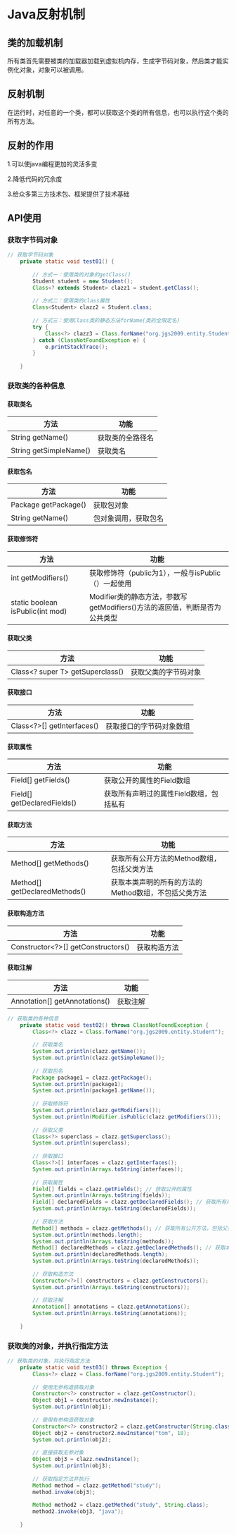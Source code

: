 # Java反射机制



## 类的加载机制

所有类首先需要被类的加载器加载到虚拟机内存，生成字节码对象，然后类才能实例化对象，对象可以被调用。



## 反射机制

在运行时，对任意的一个类，都可以获取这个类的所有信息，也可以执行这个类的所有方法。



## 反射的作用

1.可以使java编程更加的灵活多变

2.降低代码的冗余度

3.给众多第三方技术包、框架提供了技术基础



## API使用

### 获取字节码对象

```java
// 获取字节码对象
	private static void test01() {
		
		// 方式一：使用类的对象的getClass()
		Student student = new Student();
		Class<? extends Student> clazz1 = student.getClass();
		
		// 方式二：使用类的class属性
		Class<Student> clazz2 = Student.class;
		
		// 方式三：使用Class类的静态方法forName(类的全限定名)
		try {
			Class<?> clazz3 = Class.forName("org.jgs2009.entity.Student");
		} catch (ClassNotFoundException e) {
			e.printStackTrace();
		}
		
	}
```



### 获取类的各种信息

#### 获取类名

| 方法                   | 功能             |
| ---------------------- | ---------------- |
| String getName()       | 获取类的全路径名 |
| String getSimpleName() | 获取类名         |



#### 获取包名

| 方法                 | 功能                 |
| -------------------- | -------------------- |
| Package getPackage() | 获取包对象           |
| String getName()     | 包对象调用，获取包名 |



#### 获取修饰符

| 方法                             | 功能                                                         |
| -------------------------------- | ------------------------------------------------------------ |
| int getModifiers()               | 获取修饰符（public为1），一般与isPublic（）一起使用          |
| static boolean isPublic(int mod) | Modifier类的静态方法，参数写getModifiers()方法的返回值，判断是否为公共类型 |



#### 获取父类

| 方法                             | 功能                 |
| -------------------------------- | -------------------- |
| Class<? super T> getSuperclass() | 获取父类的字节码对象 |



#### 获取接口

| 方法                       | 功能                     |
| -------------------------- | ------------------------ |
| Class<?>[] getInterfaces() | 获取接口的字节码对象数组 |

#### 获取属性

| 方法                        | 功能                                    |
| --------------------------- | --------------------------------------- |
| Field[] getFields()         | 获取公开的属性的Field数组               |
| Field[] getDeclaredFields() | 获取所有声明过的属性Field数组，包括私有 |



#### 获取方法

| 方法                          | 功能                                                 |
| ----------------------------- | ---------------------------------------------------- |
| Method[] getMethods()         | 获取所有公开方法的Method数组，包括父类方法           |
| Method[] getDeclaredMethods() | 获取本类声明的所有的方法的Method数组，不包括父类方法 |



#### 获取构造方法

| 方法                               | 功能         |
| ---------------------------------- | ------------ |
| Constructor<?>[] getConstructors() | 获取构造方法 |



#### 获取注解

| 方法                          | 功能     |
| ----------------------------- | -------- |
| Annotation[] getAnnotations() | 获取注解 |



```java
// 获取类的各种信息
	private static void test02() throws ClassNotFoundException {
		Class<?> clazz = Class.forName("org.jgs2009.entity.Student");
		
		// 获取类名
		System.out.println(clazz.getName());
		System.out.println(clazz.getSimpleName());
		
		// 获取包名
		Package package1 = clazz.getPackage();
		System.out.println(package1);
		System.out.println(package1.getName());
		
		// 获取修饰符
		System.out.println(clazz.getModifiers());
		System.out.println(Modifier.isPublic(clazz.getModifiers()));
		
		// 获取父类
		Class<?> superclass = clazz.getSuperclass();
		System.out.println(superclass);
		
		// 获取接口
		Class<?>[] interfaces = clazz.getInterfaces();
		System.out.println(Arrays.toString(interfaces));
		
		// 获取属性
		Field[] fields = clazz.getFields(); // 获取公开的属性
		System.out.println(Arrays.toString(fields));
		Field[] declaredFields = clazz.getDeclaredFields(); // 获取所有声明过的属性，包括私有
		System.out.println(Arrays.toString(declaredFields));
		
		// 获取方法
		Method[] methods = clazz.getMethods(); // 获取所有公开方法，包括父类方法
		System.out.println(methods.length);
		System.out.println(Arrays.toString(methods));
		Method[] declaredMethods = clazz.getDeclaredMethods(); // 获取本类声明的所有的方法，不包括父类方法
		System.out.println(declaredMethods.length);
		System.out.println(Arrays.toString(declaredMethods));
		
		// 获取构造方法
		Constructor<?>[] constructors = clazz.getConstructors();
		System.out.println(Arrays.toString(constructors));
		
		// 获取注解
		Annotation[] annotations = clazz.getAnnotations();
		System.out.println(Arrays.toString(annotations));
		
	}

```



### 获取类的对象，并执行指定方法

```java
// 获取类的对象，并执行指定方法
	private static void test03() throws Exception {
		Class<?> clazz = Class.forName("org.jgs2009.entity.Student");
		
		// 使用无参构造获取对象
		Constructor<?> constructor = clazz.getConstructor();
		Object obj1 = constructor.newInstance();
		System.out.println(obj1);
		
		// 使用有参构造获取对象
		Constructor<?> constructor2 = clazz.getConstructor(String.class, Integer.class);
		Object obj2 = constructor2.newInstance("tom", 18);
		System.out.println(obj2);
		
		// 直接获取无参对象
		Object obj3 = clazz.newInstance();
		System.out.println(obj3);
		
		// 获取指定方法并执行
		Method method = clazz.getMethod("study");
		method.invoke(obj3);
		
		Method method2 = clazz.getMethod("study", String.class);
		method2.invoke(obj3, "java");
		
	}
```

